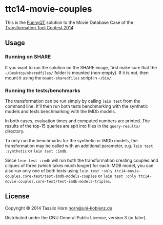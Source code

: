 # ttc14-movie-couples

This is the [FunnyQT](http://jgralab.github.io/funnyqt/) solution to the Movie
Database Case of the
[Transformation Tool Contest 2014](http://www.transformation-tool-contest.eu/).

## Usage

### Running on SHARE

If you want to run the solution on the SHARE image, first make sure that the
`~/Desktop/sharedfiles/` folder is mounted (non-empty).  If it is not, then
mount it using the `mount-sharedfiles` script in `~/bin/`.

### Running the tests/benchmarks

The transformation can be run simply by calling `lein test` from the command
line.  It'll then run both tests benchmarking with the synthetic models and
tests benchmarking with the IMDb models.

In both cases, evaluation times and computed numbers are printed.  The results
of the top-15 queries are spit into files in the `query-results/` directory.

To only run the benchmarks for the synthetic or IMDb models, the transformation
may be called with an additional parameter, e.g. `lein test :synthetic` or
`lein test :imdb`.

Since `lein test :imdb` will run both the transformation creating couples and
cliques of three (which takes much longer) for each IMDB model, you can also
run only one of both tests using `lein test :only
ttc14-movie-couples.core-test/test-imdb-models-couples` or `lein test :only
ttc14-movie-couples.core-test/test-imdb-models-triples`.

## License

Copyright © 2014 Tassilo Horn <horn@uni-koblenz.de>

Distributed under the GNU General Public License, version 3 (or later).
